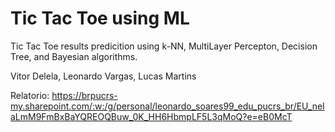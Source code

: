 # Tic Tac Toe using ML

Tic Tac Toe results predicition using k-NN, MultiLayer Percepton, Decision Tree, and Bayesian algorithms. 

Vitor Delela,
Leonardo Vargas,
Lucas Martins

Relatorio:
https://brpucrs-my.sharepoint.com/:w:/g/personal/leonardo_soares99_edu_pucrs_br/EU_neIaLmM9FmBxBaYQREOQBuw_0K_HH6HbmpLF5L3qMoQ?e=eB0McT
